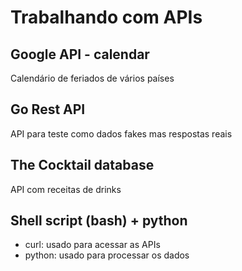 # Trabalhando com APIs

## Google API - calendar
Calendário de feriados de vários países

## Go Rest API 
API para teste como dados fakes mas respostas reais

## The Cocktail database
API com receitas de drinks

## Shell script (bash) + python
- curl: usado para acessar as APIs
- python: usado para processar os dados
